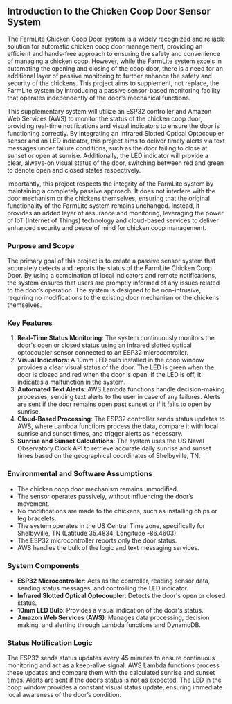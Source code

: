 ## Introduction to the Chicken Coop Door Sensor System

The FarmLite Chicken Coop Door system is a widely recognized and reliable solution for automatic chicken coop door management, providing an efficient and hands-free approach to ensuring the safety and convenience of managing a chicken coop. However, while the FarmLite system excels in automating the opening and closing of the coop door, there is a need for an additional layer of passive monitoring to further enhance the safety and security of the chickens. This project aims to supplement, not replace, the FarmLite system by introducing a passive sensor-based monitoring facility that operates independently of the door's mechanical functions.

This supplementary system will utilize an ESP32 controller and Amazon Web Services (AWS) to monitor the status of the chicken coop door, providing real-time notifications and visual indicators to ensure the door is functioning correctly. By integrating an Infrared Slotted Optical Optocoupler sensor and an LED indicator, this project aims to deliver timely alerts via text messages under failure conditions, such as the door failing to close at sunset or open at sunrise. Additionally, the LED indicator will provide a clear, always-on visual status of the door, switching between red and green to denote open and closed states respectively.

Importantly, this project respects the integrity of the FarmLite system by maintaining a completely passive approach. It does not interfere with the door mechanism or the chickens themselves, ensuring that the original functionality of the FarmLite system remains unchanged. Instead, it provides an added layer of assurance and monitoring, leveraging the power of IoT (Internet of Things) technology and cloud-based services to deliver enhanced security and peace of mind for chicken coop management.
### Purpose and Scope

The primary goal of this project is to create a passive sensor system that accurately detects and reports the status of the FarmLite Chicken Coop Door. By using a combination of local indicators and remote notifications, the system ensures that users are promptly informed of any issues related to the door’s operation. The system is designed to be non-intrusive, requiring no modifications to the existing door mechanism or the chickens themselves. 

### Key Features

1. **Real-Time Status Monitoring**: The system continuously monitors the door's open or closed status using an infrared slotted optical optocoupler sensor connected to an ESP32 microcontroller.
2. **Visual Indicators**: A 10mm LED bulb installed in the coop window provides a clear visual status of the door. The LED is green when the door is closed and red when the door is open. If the LED is off, it indicates a malfunction in the system.
3. **Automated Text Alerts**: AWS Lambda functions handle decision-making processes, sending text alerts to the user in case of any failures. Alerts are sent if the door remains open past sunset or if it fails to open by sunrise.
4. **Cloud-Based Processing**: The ESP32 controller sends status updates to AWS, where Lambda functions process the data, compare it with local sunrise and sunset times, and trigger alerts as necessary.
5. **Sunrise and Sunset Calculations**: The system uses the US Naval Observatory Clock API to retrieve accurate daily sunrise and sunset times based on the geographical coordinates of Shelbyville, TN.

### Environmental and Software Assumptions

- The chicken coop door mechanism remains unmodified.
- The sensor operates passively, without influencing the door’s movement.
- No modifications are made to the chickens, such as installing chips or leg bracelets.
- The system operates in the US Central Time zone, specifically for Shelbyville, TN (Latitude 35.4834, Longitude -86.4603).
- The ESP32 microcontroller reports only the door status.
- AWS handles the bulk of the logic and text messaging services.

### System Components

- **ESP32 Microcontroller**: Acts as the controller, reading sensor data, sending status messages, and controlling the LED indicator.
- **Infrared Slotted Optical Optocoupler**: Detects the door's open or closed status.
- **10mm LED Bulb**: Provides a visual indication of the door's status.
- **Amazon Web Services (AWS)**: Manages data processing, decision making, and alerting through Lambda functions and DynamoDB.

### Status Notification Logic

The ESP32 sends status updates every 45 minutes to ensure continuous monitoring and act as a keep-alive signal. AWS Lambda functions process these updates and compare them with the calculated sunrise and sunset times. Alerts are sent if the door’s status is not as expected. The LED in the coop window provides a constant visual status update, ensuring immediate local awareness of the door’s condition.


